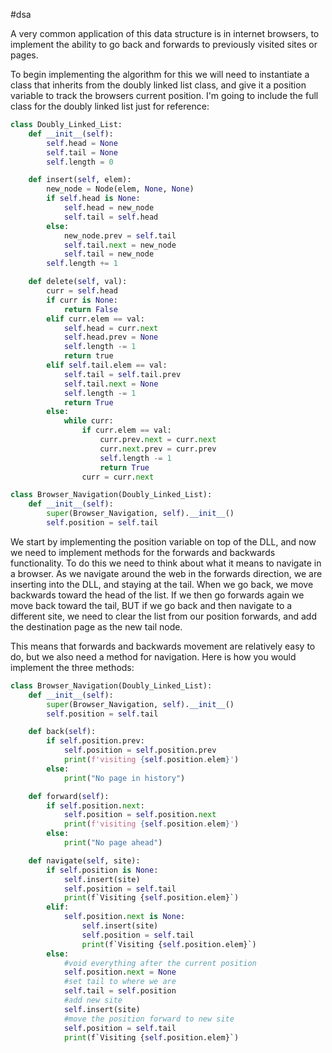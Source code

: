 #dsa 

A very common application of this data structure is in internet browsers, to implement the ability to go back and forwards to previously visited sites or pages.

To begin implementing the algorithm for this we will need to instantiate a class that inherits from the doubly linked list class, and give it a position variable to track the browsers current position. I'm going to include the full class for the doubly linked list just for reference:
```python
class Doubly_Linked_List:
	def __init__(self):
		self.head = None
		self.tail = None
		self.length = 0

	def insert(self, elem):
		new_node = Node(elem, None, None)
		if self.head is None:
			self.head = new_node
			self.tail = self.head
		else:
			new_node.prev = self.tail
			self.tail.next = new_node
			self.tail = new_node
		self.length += 1

	def delete(self, val):
		curr = self.head
		if curr is None:
			return False
		elif curr.elem == val:
			self.head = curr.next
			self.head.prev = None
			self.length -= 1
			return true
		elif self.tail.elem == val:
			self.tail = self.tail.prev
			self.tail.next = None
			self.length -= 1
			return True
		else:
			while curr:
				if curr.elem == val:
					curr.prev.next = curr.next
					curr.next.prev = curr.prev
					self.length -= 1
					return True
				curr = curr.next

class Browser_Navigation(Doubly_Linked_List):
	def __init__(self):
		super(Browser_Navigation, self).__init__()
		self.position = self.tail
```
We start by implementing the position variable on top of the DLL, and now we need to implement methods for the forwards and backwards functionality. To do this we need to think about what it means to navigate in a browser. As we navigate around the web in the forwards direction, we are inserting into the DLL, and staying at the tail. When we go back, we move backwards toward the head of the list. If we then go forwards again we move back toward the tail, BUT if we go back and then navigate to a different site, we need to clear the list from our position forwards, and add the destination page as the new tail node.

This means that forwards and backwards movement are relatively easy to do, but we also need a method for navigation. Here is how you would implement the three methods:
```python
class Browser_Navigation(Doubly_Linked_List):
	def __init__(self):
		super(Browser_Navigation, self).__init__()
		self.position = self.tail

	def back(self):
		if self.position.prev:
			self.position = self.position.prev
			print(f'visiting {self.position.elem}')
		else:
			print("No page in history")

	def forward(self):
		if self.position.next:
			self.position = self.position.next
			print(f'visiting {self.position.elem}')
		else:
			print("No page ahead")

	def navigate(self, site):
		if self.position is None:
			self.insert(site)
			self.position = self.tail
			print(f`Visiting {self.position.elem}`)
		elif:
			self.position.next is None:
				self.insert(site)
				self.position = self.tail
				print(f`Visiting {self.position.elem}`)
		else:
			#void everything after the current position
			self.position.next = None
			#set tail to where we are
			self.tail = self.position
			#add new site
			self.insert(site)
			#move the position forward to new site
			self.position = self.tail
			print(f`Visiting {self.position.elem}`)
```
